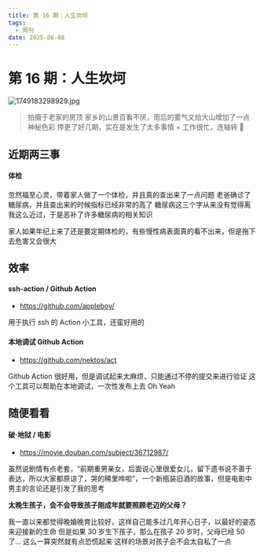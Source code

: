 ```yaml
---
title: 第 16 期：人生坎坷
tags:
  - 周刊
date: 2025-06-08
---
```


# 第 16 期：人生坎坷

![1749183298929.jpg](https://cdn.jsdelivr.net/gh/logycoconut/pic-repo@master/daily/weekly/1749183298929.jpg)

> 拍摄于老家的房顶
> 家乡的山景百看不厌，雨后的雾气又给大山增加了一点神秘色彩
> 停更了好几期，实在是发生了太多事情 + 工作很忙，连轴转 🫡

## 近期两三事

#### 体检

忽然福至心灵，带着家人做了一个体检，并且真的查出来了一点问题
老爸确诊了糖尿病，并且查出来的时候指标已经非常的高了
糖尿病这三个字从来没有觉得离我这么近过，于是恶补了许多糖尿病的相关知识

家人如果年纪上来了还是要定期体检的，有些慢性病表面真的看不出来，但是拖下去危害又会很大

## 效率

#### ssh-action / Github Action

- https://github.com/appleboy/

用于执行 ssh 的 Action
小工具，还蛮好用的

#### 本地调试 Github Action

- https://github.com/nektos/act

Github Action 很好用，但是调试起来太麻烦，只能通过不停的提交来进行验证
这个工具可以帮助在本地调试，一次性发布上去 Oh Yeah

## 随便看看

#### 破·地狱 / 电影

- https://movie.douban.com/subject/36712987/

虽然说剧情有点老套，“前期重男亲女，后面说心里很爱女儿，留下遗书说不善于表达，所以大家都原谅了，哭的稀里哗啦”，一个新瓶装旧酒的故事，但是电影中男主的言论还是引发了我的思考

**太晚生孩子，会不会导致孩子刚成年就要照顾老迈的父母？**

我一直以来都觉得晚婚晚育比较好，这样自己能多过几年开心日子，以最好的姿态来迎接新的生命
但是如果 30 岁生下孩子，那么在孩子 20 岁时，父母已经 50 了... 
这么一算突然就有点恐慌起来
这样的场景对孩子会不会太自私了一点

